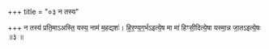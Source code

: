 +++
title = "०३ न तस्य"

+++
न तस्य॑ प्रति॒माऽअस्ति॒ यस्य॒ नाम॑ म॒हद्यशः॑। हि॒र॒ण्य॒ग॒र्भऽइत्ये॒ष मा मा॑ हिꣳसी॒दित्ये॒षा यस्मा॒न्न जा॒तऽइत्ये॒षः ॥३ ॥